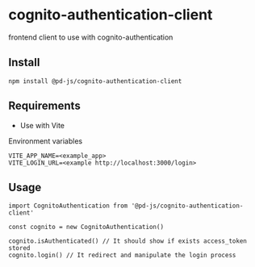 # cognito-authentication-client
frontend client to use with cognito-authentication

## Install
```
npm install @pd-js/cognito-authentication-client
```

## Requirements
- Use with Vite

Environment variables
```
VITE_APP_NAME=<example_app>
VITE_LOGIN_URL=<example http://localhost:3000/login>
```

## Usage
```
import CognitoAuthentication from '@pd-js/cognito-authentication-client'

const cognito = new CognitoAuthentication()

cognito.isAuthenticated() // It should show if exists access_token stored
cognito.login() // It redirect and manipulate the login process

